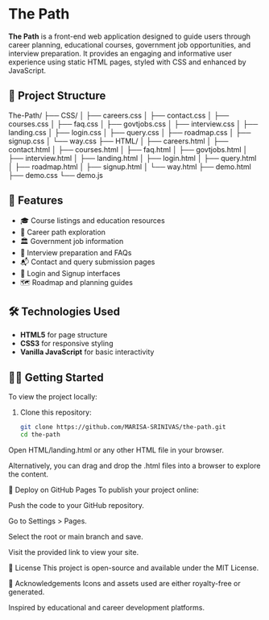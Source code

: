 # The Path

**The Path** is a front-end web application designed to guide users through career planning, educational courses, government job opportunities, and interview preparation. It provides an engaging and informative user experience using static HTML pages, styled with CSS and enhanced by JavaScript.


## 📁 Project Structure

The-Path/
├── CSS/
│ ├── careers.css
│ ├── contact.css
│ ├── courses.css
│ ├── faq.css
│ ├── govtjobs.css
│ ├── interview.css
│ ├── landing.css
│ ├── login.css
│ ├── query.css
│ ├── roadmap.css
│ ├── signup.css
│ └── way.css
├── HTML/
│ ├── careers.html
│ ├── contact.html
│ ├── courses.html
│ ├── faq.html
│ ├── govtjobs.html
│ ├── interview.html
│ ├── landing.html
│ ├── login.html
│ ├── query.html
│ ├── roadmap.html
│ ├── signup.html
│ └── way.html
├── demo.html
├── demo.css
└── demo.js

## 🚀 Features

- 🎓 Course listings and education resources  
- 💼 Career path exploration  
- 🏛️ Government job information  
- 🧠 Interview preparation and FAQs  
- 📬 Contact and query submission pages  
- 🔐 Login and Signup interfaces  
- 🗺️ Roadmap and planning guides  

## 🛠️ Technologies Used

- **HTML5** for page structure  
- **CSS3** for responsive styling  
- **Vanilla JavaScript** for basic interactivity  

## 🧑‍💻 Getting Started

To view the project locally:

1. Clone this repository:
   ```bash
   git clone https://github.com/MARISA-SRINIVAS/the-path.git
   cd the-path
Open HTML/landing.html or any other HTML file in your browser.

Alternatively, you can drag and drop the .html files into a browser to explore the content.

🚀 Deploy on GitHub Pages
To publish your project online:

Push the code to your GitHub repository.

Go to Settings > Pages.

Select the root or main branch and save.

Visit the provided link to view your site.

📄 License
This project is open-source and available under the MIT License.

🙌 Acknowledgements
Icons and assets used are either royalty-free or generated.

Inspired by educational and career development platforms.


